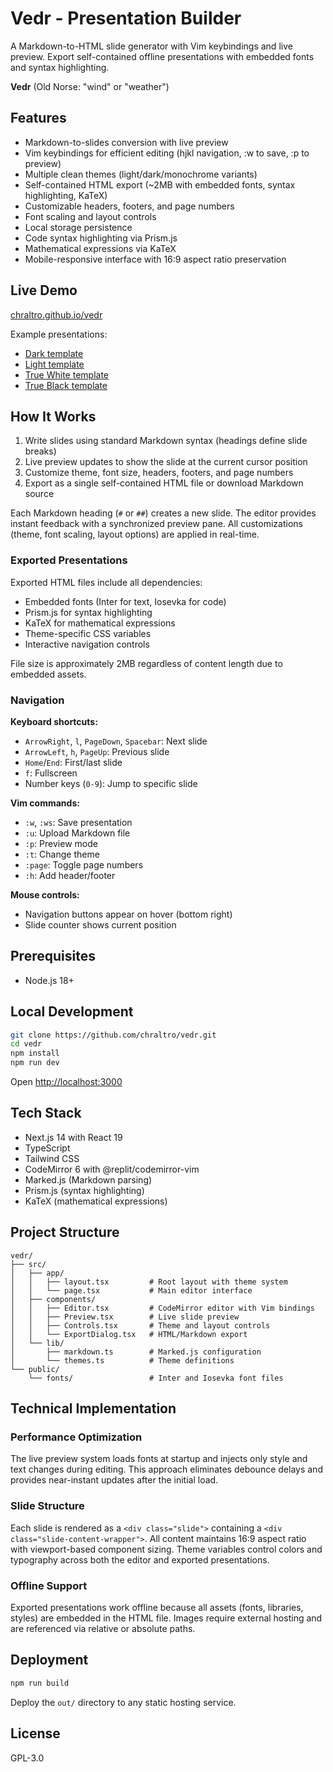 # Vedr - Presentation Builder

A Markdown-to-HTML slide generator with Vim keybindings and live preview. Export self-contained offline presentations with embedded fonts and syntax highlighting.

**Vedr** (Old Norse: "wind" or "weather")

## Features

- Markdown-to-slides conversion with live preview
- Vim keybindings for efficient editing (hjkl navigation, :w to save, :p to preview)
- Multiple clean themes (light/dark/monochrome variants)
- Self-contained HTML export (~2MB with embedded fonts, syntax highlighting, KaTeX)
- Customizable headers, footers, and page numbers
- Font scaling and layout controls
- Local storage persistence
- Code syntax highlighting via Prism.js
- Mathematical expressions via KaTeX
- Mobile-responsive interface with 16:9 aspect ratio preservation

## Live Demo

[chraltro.github.io/vedr](https://chraltro.github.io/vedr)

Example presentations:
- [Dark template](https://chraltro.github.io/vedr/examples/nordDark.html)
- [Light template](https://chraltro.github.io/vedr/examples/nordLight.html)
- [True White template](https://chraltro.github.io/vedr/examples/trueWhite.html)
- [True Black template](https://chraltro.github.io/vedr/examples/trueBlack.html)

## How It Works

1. Write slides using standard Markdown syntax (headings define slide breaks)
2. Live preview updates to show the slide at the current cursor position
3. Customize theme, font size, headers, footers, and page numbers
4. Export as a single self-contained HTML file or download Markdown source

Each Markdown heading (`#` or `##`) creates a new slide. The editor provides instant feedback with a synchronized preview pane. All customizations (theme, font scaling, layout options) are applied in real-time.

### Exported Presentations

Exported HTML files include all dependencies:
- Embedded fonts (Inter for text, Iosevka for code)
- Prism.js for syntax highlighting
- KaTeX for mathematical expressions
- Theme-specific CSS variables
- Interactive navigation controls

File size is approximately 2MB regardless of content length due to embedded assets.

### Navigation

**Keyboard shortcuts:**
- `ArrowRight`, `l`, `PageDown`, `Spacebar`: Next slide
- `ArrowLeft`, `h`, `PageUp`: Previous slide
- `Home`/`End`: First/last slide
- `f`: Fullscreen
- Number keys (`0-9`): Jump to specific slide

**Vim commands:**
- `:w`, `:ws`: Save presentation
- `:u`: Upload Markdown file
- `:p`: Preview mode
- `:t`: Change theme
- `:page`: Toggle page numbers
- `:h`: Add header/footer

**Mouse controls:**
- Navigation buttons appear on hover (bottom right)
- Slide counter shows current position

## Prerequisites

- Node.js 18+

## Local Development

```bash
git clone https://github.com/chraltro/vedr.git
cd vedr
npm install
npm run dev
```

Open [http://localhost:3000](http://localhost:3000)

## Tech Stack

- Next.js 14 with React 19
- TypeScript
- Tailwind CSS
- CodeMirror 6 with @replit/codemirror-vim
- Marked.js (Markdown parsing)
- Prism.js (syntax highlighting)
- KaTeX (mathematical expressions)

## Project Structure

```
vedr/
├── src/
│   ├── app/
│   │   ├── layout.tsx         # Root layout with theme system
│   │   └── page.tsx           # Main editor interface
│   ├── components/
│   │   ├── Editor.tsx         # CodeMirror editor with Vim bindings
│   │   ├── Preview.tsx        # Live slide preview
│   │   ├── Controls.tsx       # Theme and layout controls
│   │   └── ExportDialog.tsx   # HTML/Markdown export
│   └── lib/
│       ├── markdown.ts        # Marked.js configuration
│       └── themes.ts          # Theme definitions
└── public/
    └── fonts/                 # Inter and Iosevka font files
```

## Technical Implementation

### Performance Optimization

The live preview system loads fonts at startup and injects only style and text changes during editing. This approach eliminates debounce delays and provides near-instant updates after the initial load.

### Slide Structure

Each slide is rendered as a `<div class="slide">` containing a `<div class="slide-content-wrapper">`. All content maintains 16:9 aspect ratio with viewport-based component sizing. Theme variables control colors and typography across both the editor and exported presentations.

### Offline Support

Exported presentations work offline because all assets (fonts, libraries, styles) are embedded in the HTML file. Images require external hosting and are referenced via relative or absolute paths.

## Deployment

```bash
npm run build
```

Deploy the `out/` directory to any static hosting service.

## License

GPL-3.0
